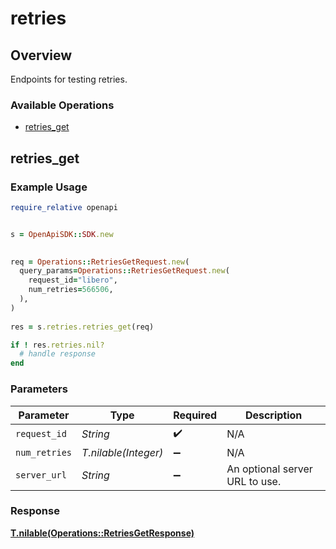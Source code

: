 # retries

## Overview

Endpoints for testing retries.

### Available Operations

* [retries_get](#retries_get)

## retries_get

### Example Usage

```ruby
require_relative openapi


s = OpenApiSDK::SDK.new

   
req = Operations::RetriesGetRequest.new(
  query_params=Operations::RetriesGetRequest.new(
    request_id="libero",
    num_retries=566506,
  ),
)
    
res = s.retries.retries_get(req)

if ! res.retries.nil?
  # handle response
end

```

### Parameters

| Parameter                      | Type                           | Required                       | Description                    |
| ------------------------------ | ------------------------------ | ------------------------------ | ------------------------------ |
| `request_id`                   | *String*                       | :heavy_check_mark:             | N/A                            |
| `num_retries`                  | *T.nilable(Integer)*           | :heavy_minus_sign:             | N/A                            |
| `server_url`                   | *String*                       | :heavy_minus_sign:             | An optional server URL to use. |


### Response

**[T.nilable(Operations::RetriesGetResponse)](../../models/operations/retriesgetresponse.md)**

